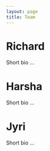 ```yaml
---
layout: page
title: Team
---
```


# Richard

Short bio ...


# Harsha

Short bio ...


# Jyri

Short bio ...
